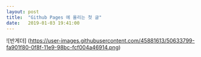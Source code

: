 ```yaml
---
layout: post
title:  "Github Pages 에 올리는 첫 글"
date:   2019-01-03 19:41:00
---
```


![반게더] (https://user-images.githubusercontent.com/45881613/50633799-fa901f80-0f8f-11e9-98bc-fcf004a46914.png)

